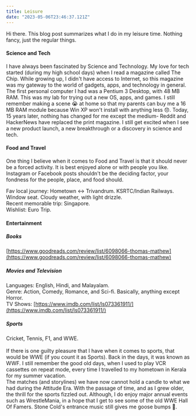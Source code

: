 ```yaml
---
title: Leisure
date: "2023-05-06T23:46:37.121Z"
---
```



Hi there. This blog post summarizes what I do in my leisure time. Nothing fancy, just the regular things.

#### Science and Tech
I have always been fascinated by Science and Technology. My love for tech started (during my high school days) when I read a magazine called The Chip. While growing up, I didn't have access to Internet, so this magazine was my gateway to the world of gadgets, apps, and technology in general. The first personal computer I had was a Pentium 3 Desktop, with 48 MB RAM. This was my lab for trying out a new OS, apps, and games. I still remember making a scene 😭 at home so that my parents can buy me a 16 MB RAM module because Win XP won't install with anything less 😞. Today, 15 years later, nothing has changed for me except the medium- Reddit and HackerNews have replaced the print magazine. I still get excited when I see a new product launch, a new breakthrough or a discovery in science and tech.  

#### Food and Travel
One thing I believe when it comes to Food and Travel is that it should never be a forced activity. It is best enjoyed alone or with people you like. Instagram or Facebook posts shouldn't be the deciding factor, your fondness for the people, place, and food should.  

Fav local journey: Hometown ↔ Trivandrum. KSRTC/Indian Railways. Window seat.  Cloudy weather, with light drizzle.  
Recent memorable trip: Singapore.  
Wishlist: Euro Trip.  

#### Entertainment

##### Books 
[https://www.goodreads.com/review/list/6098066-thomas-mathew](https://www.goodreads.com/review/list/6098066-thomas-mathew)  

##### Movies and Television
Languages: English, Hindi, and Malayalam.   
Genre: Action, Comedy, Romance, and Sci-fi. Basically, anything except Horror.       
TV Shows: [https://www.imdb.com/list/ls073361911/](https://www.imdb.com/list/ls073361911/)    

##### Sports
Cricket, Tennis, F1, and WWE.  
<br>
If there is one guilty pleasure that I have when it comes to sports, that would be WWE (if you count it as Sports). Back in the days, it was known as WWF.  I still remember the good old days, when I used to play VCR cassettes on repeat mode, every time I travelled to my hometown in Kerala for my summer vacation.  
The matches (and storylines) we have now cannot hold a candle to what we had during the Attitude Era. With the passage of time, and as I grew older, the thrill for the sports fizzled out. Although, I do enjoy major annual events such as WrestleMania, in a hope that I get to see some of the old WWE Hall Of Famers.  Stone Cold's entrance music still gives me goose bumps 🤩.
<br> 


